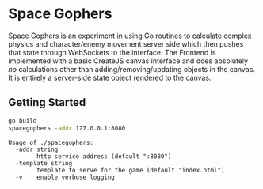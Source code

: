 # Space Gophers

Space Gophers is an experiment in using Go routines to calculate complex physics and character/enemy movement server side which then pushes that state through WebSockets to the interface. The Frontend is implemented with a basic CreateJS canvas interface and does absolutely _no_ calculations other than adding/removing/updating objects in the canvas. It is entirely a server-side state object rendered to the canvas.

## Getting Started
```bash
go build
spacegophers -addr 127.0.0.1:8080
```

```
Usage of ./spacegophers:
  -addr string
    	http service address (default ":8080")
  -template string
    	template to serve for the game (default "index.html")
  -v	enable verbose logging
```
